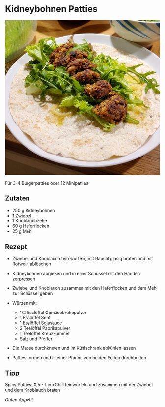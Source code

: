 # Kidneybohnen Patties

![img](imgs/Kidneybohnen_Patties.jpg)

Für 3-4 Burgerpatties oder 12 Minipatties

## Zutaten
- 250 g Kidneybohnen
- 1 Zwiebel
- 1 Knoblauchzehe
- 60 g Haferflocken 
- 25 g Mehl

## Rezept
- Zwiebel und Knoblauch fein würfeln, mit Rapsöl glasig braten und mit Rotwein ablöschen

- Kidneybohnen abgießen und in einer Schüssel mit den Händen zerpressen

- Zwiebel und Knoblauch zusammen mit den Haferflocken und dem Mehl zur Schüssel geben

- Würzen mit:
  - 1/2 Esslöffel Gemüsebrühepulver
  - 1 Esslöffel Senf
  - 1 Esslöffel Sojasauce
  - 2 Teelöffel Paprikapulver
  - 1 Teelöffel Kreuzkümmel
  - Salz und Pfeffer
  
 - Die Masse durchkneten und im Kühlschrank abkühlen lassen
 
 - Patties formen und in einer Pfanne von beiden Seiten durchbraten
 
## Tipp
Spicy Patties: 0,5 - 1 cm Chili feinwürfeln und zusammen mit der Zwiebel und dem Knoblauch braten
 
*Guten Appetit*

